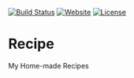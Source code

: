 [![Build Status](https://travis-ci.org/iROCKBUNNY/Recipe.svg)](https://travis-ci.org/iROCKBUNNY/Recipe)
[![Website](https://img.shields.io/website-up-down-green-red/http/recipe.irockbunny.com.svg)](http://recipe.irockbunny.com/)
[![License](https://img.shields.io/badge/license-CC4.0%20BY--NC--ND-orange.svg)](/blob/master/LICENSE)

# Recipe
My Home-made Recipes
